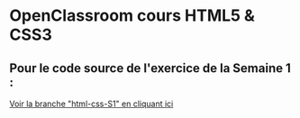 # OpenClassroom cours HTML5 &amp; CSS3

## Pour le code source de l'exercice de la Semaine 1 :
[Voir la branche "html-css-S1" en cliquant ici](https://github.com/FuturInformatique/oc-html-css/tree/html-css-S1 "Activité HTML5 - Semaine 1")